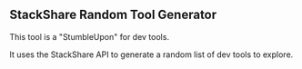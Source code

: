 ## StackShare Random Tool Generator

This tool is a "StumbleUpon" for dev tools.

It uses the StackShare API to generate a random list of dev tools to explore.




